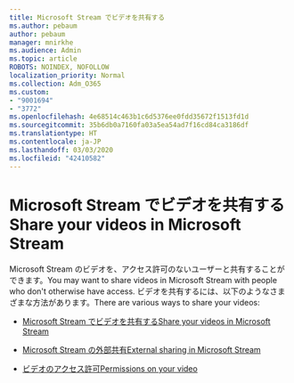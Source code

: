 ```yaml
---
title: Microsoft Stream でビデオを共有する
ms.author: pebaum
author: pebaum
manager: mnirkhe
ms.audience: Admin
ms.topic: article
ROBOTS: NOINDEX, NOFOLLOW
localization_priority: Normal
ms.collection: Adm_O365
ms.custom:
- "9001694"
- "3772"
ms.openlocfilehash: 4e68514c463b1c6d5376ee0fdd35672f1513fd1d
ms.sourcegitcommit: 35b6db0a7160fa03a5ea54ad7f16cd84ca3186df
ms.translationtype: HT
ms.contentlocale: ja-JP
ms.lasthandoff: 03/03/2020
ms.locfileid: "42410582"
---
```

# <a name="share-your-videos-in-microsoft-stream"></a><span data-ttu-id="b5c92-102">Microsoft Stream でビデオを共有する</span><span class="sxs-lookup"><span data-stu-id="b5c92-102">Share your videos in Microsoft Stream</span></span>

<span data-ttu-id="b5c92-103">Microsoft Stream のビデオを、アクセス許可のないユーザーと共有することができます。</span><span class="sxs-lookup"><span data-stu-id="b5c92-103">You may want to share videos in Microsoft Stream with people who don't otherwise have access.</span></span> <span data-ttu-id="b5c92-104">ビデオを共有するには、以下のようなさまざまな方法があります。</span><span class="sxs-lookup"><span data-stu-id="b5c92-104">There are various ways to share your videos:</span></span> 

- [<span data-ttu-id="b5c92-105">Microsoft Stream でビデオを共有する</span><span class="sxs-lookup"><span data-stu-id="b5c92-105">Share your videos in Microsoft Stream</span></span>](https://docs.microsoft.com/stream/portal-share-video)

- [<span data-ttu-id="b5c92-106">Microsoft Stream の外部共有</span><span class="sxs-lookup"><span data-stu-id="b5c92-106">External sharing in Microsoft Stream</span></span>](https://docs.microsoft.com/stream/portal-share-video#external-sharing)

- [<span data-ttu-id="b5c92-107">ビデオのアクセス許可</span><span class="sxs-lookup"><span data-stu-id="b5c92-107">Permissions on your video</span></span>](https://docs.microsoft.com/stream/portal-share-video#permissions-on-your-video)